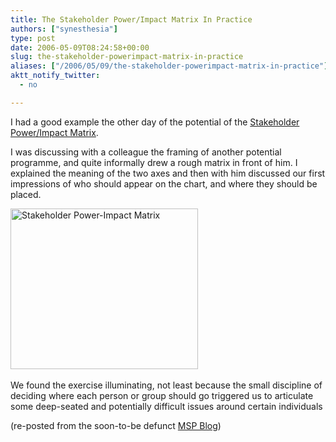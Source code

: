 ```yaml
---
title: The Stakeholder Power/Impact Matrix In Practice
authors: ["synesthesia"]
type: post
date: 2006-05-09T08:24:58+00:00
slug: the-stakeholder-powerimpact-matrix-in-practice 
aliases: ["/2006/05/09/the-stakeholder-powerimpact-matrix-in-practice"]
aktt_notify_twitter:
  - no

---
```

I had a good example the other day of the potential of the [Stakeholder Power/Impact Matrix][1].

I was discussing with a colleague the framing of another potential programme, and quite informally drew a rough matrix in front of him. I explained the meaning of the two axes and then with him discussed our first impressions of who should appear on the chart, and where they should be placed.

<img class="aligncenter size-medium wp-image-1580" title="Stakeholder Power-Impact Matrix" src="https://www.synesthesia.co.uk/blog/wp/uploads/2009/12/power-impact-matrix-300x257.png" alt="Stakeholder Power-Impact Matrix" width="300" height="257" /><a rel="attachment wp-att-1580" href="https://www.synesthesia.co.uk/blog/archives/2006/05/09/the-stakeholder-powerimpact-matrix-in-practice/power-impact-matrix/"><br /> </a>

We found the exercise illuminating, not least because the small discipline of deciding where each person or group should go triggered us to articulate some deep-seated and potentially difficult issues around certain individuals

(re-posted from the soon-to-be defunct [MSP Blog][2])

 [1]: /wikka/PowerImpactMatrix
 [2]: https://www.synesthesia.co.uk/msp/